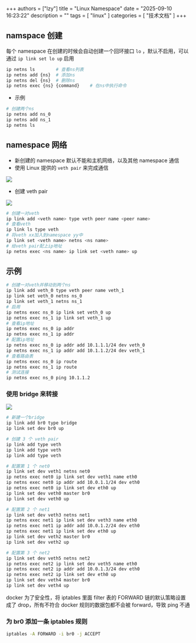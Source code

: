 +++
authors = ["lzy"]
title = "Linux Namespace"
date = "2025-09-10 16:23:22"
description = ""
tags = [
    "linux"
]
categories = [
    "技术文档"
]
+++

## namspace 创建
每个 namespace 在创建的时候会自动创建一个回环接口 `lo` ，默认不启用，可以通过 `ip link set lo up` 启用

```bash
ip netns ls        # 查看ns列表
ip netns add {ns}  # 添加ns
ip netns del {ns}  # 删除ns
ip netns exec {ns} {command}    # 在ns中执行命令
```

- 示例
```bash
# 创建两个ns
ip netns add ns_0
ip netns add ns_1
ip netns ls
```

## namespace 网络

- 新创建的 namespace 默认不能和主机网络，以及其他 namespace 通信
- 使用 Linux 提供的 `veth pair` 来完成通信

![](../static/BNi5bf1QtoJ1WlxupiWcQhp9nUs.webp)

- 创建 veth pair

![](../static/KjB6bGGaFo1qgwx14UUcKdqAngf.webp)

```bash
# 创建一对veth
ip link add <veth name> type veth peer name <peer name>
# 查看veth
ip link ls type veth
# 将veth xx加入到namespace yy中
ip link set <veth name> netns <ns name>
# 给veth pair配上ip地址
ip netns exec <ns name> ip link set <veth name> up
```

## 示例

```bash
# 创建一对veth并移动到两个ns
ip link add veth_0 type veth peer name veth_1
ip link set veth_0 netns ns_0
ip link set veth_1 netns ns_1
# 启用
ip netns exec ns_0 ip link set veth_0 up
ip netns exec ns_1 ip link set veth_1 up
# 查看ip地址
ip netns exec ns_0 ip addr
ip netns exec ns_1 ip addr
# 配置ip地址
ip netns exec ns_0 ip addr add 10.1.1.1/24 dev veth_0
ip netns exec ns_1 ip addr add 10.1.1.2/24 dev veth_1
# 查看路由表
ip netns exec ns_0 ip route
ip netns exec ns_1 ip route
# 测试连接
ip netns exec ns_0 ping 10.1.1.2
```

### 使用 bridge 来转接

![](../static/Qa4zbIsFwoBg6zxlxB3cZ8JSnXc.webp)

```bash
# 新建一个bridge
ip link add br0 type bridge
ip link set dev br0 up

# 创建 3 个 veth pair
ip link add type veth
ip link add type veth
ip link add type veth

# 配置第 1 个 net0
ip link set dev veth1 netns net0
ip netns exec net0 ip link set dev veth1 name eth0
ip netns exec net0 ip addr add 10.0.1.1/24 dev eth0
ip netns exec net0 ip link set dev eth0 up
ip link set dev veth0 master br0
ip link set dev veth0 up

# 配置第 2 个 net1
ip link set dev veth3 netns net1
ip netns exec net1 ip link set dev veth3 name eth0
ip netns exec net1 ip addr add 10.0.1.2/24 dev eth0
ip netns exec net1 ip link set dev eth0 up
ip link set dev veth2 master br0
ip link set dev veth2 up

# 配置第 3 个 net2
ip link set dev veth5 netns net2
ip netns exec net2 ip link set dev veth5 name eth0
ip netns exec net2 ip addr add 10.0.1.3/24 dev eth0
ip netns exec net2 ip link set dev eth0 up
ip link set dev veth4 master br0
ip link set dev veth4 up
```

docker 为了安全性，将 iptables 里面 filter 表的 FORWARD 链的默认策略设置成了 drop，所有不符合 docker 规则的数据包都不会被 forward，导致 ping 不通

### 为 br0 添加一条 iptables 规则

```bash
iptables -A FORWARD -i br0 -j ACCEPT
```
